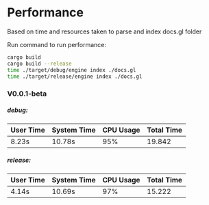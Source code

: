 # Performance

Based on time and resources taken to parse and index docs.gl folder

Run command to run performance:

```bash
cargo build
cargo build --release
time ./target/debug/engine index ./docs.gl
time ./target/release/engine index ./docs.gl
```

### V0.0.1-beta

<!--  Template:

| User Time | System Time | CPU Usage | Total Time |
| --------- | ----------- | --------- | ---------- |
| 4.14s     | 10.69s      | 97%       | 15.222     |

-->

##### debug:

| User Time | System Time | CPU Usage | Total Time |
| --------- | ----------- | --------- | ---------- |
| 8.23s     | 10.78s      | 95%       | 19.842     |

##### release:

| User Time | System Time | CPU Usage | Total Time |
| --------- | ----------- | --------- | ---------- |
| 4.14s     | 10.69s      | 97%       | 15.222     |
